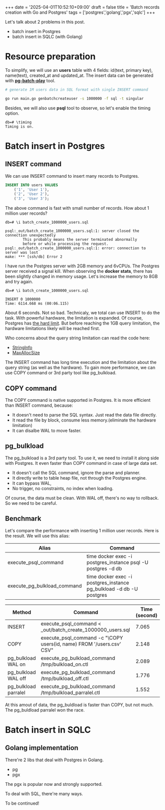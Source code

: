+++
date = '2025-04-01T10:52:10+09:00'
draft = false
title = 'Batch records creation with Go and Postgres'
tags = ['postgres','golang','pgx','sqlc']
+++

Let's talk about 2 problems in this post.
- batch insert in Postgres
- batch insert in SQLC (with Golang)

# Resource preparation

To simplify, we will use an **users** table with 4 fields: id(text, primary key), name(text), created_at and updated_at.
The insert data can be generated with [**pg-batch-play**](https://github.com/HoangNguyen689/pg-batch-play) tool.

```bash
# generate 1M users data in SQL format with single INSERT command

go run main.go genbatchcreateuser -s 1000000 -f sql -t singular
```

Besides, we will also use **psql** tool to observe, so let's enable the timing option.

```psql
db=# \timing
Timing is on.
```

# Batch insert in Postgres

## INSERT command

We can use INSERT command to insert many records to Postgres.

```sql
INSERT INTO users VALUES
    ('1', 'User 1'),
    ('2', 'User 2'),
    ('3', 'User 3');
```

The above command is fast with small number of records. How about 1 million user records?

```psql
db=# \i batch_create_1000000_users.sql

psql:_out/batch_create_1000000_users.sql:1: server closed the connection unexpectedly
        This probably means the server terminated abnormally
        before or while processing the request.
psql:_out/batch_create_1000000_users.sql:1: error: connection to server was lost
make: *** [ssh/db] Error 2
```

I have run the Postgres server with 2GB memory and 6vCPUs.
The Postgres server received a signal kill. When observing the **docker stats**, there has been slightly changed in memory usage.
Let's increase the memory to 8GB and try again.

```psql
db=# \i batch_create_1000000_users.sql

INSERT 0 1000000
Time: 6114.668 ms (00:06.115)
```

About 6 seconds. Not so bad. Technicaly, we total can use INSERT to do the task. With powerful hardware, the limitation is expanded.
Of course, Postgres has [the hard limit](https://www.postgresql.org/docs/current/limits.html). But before reaching the 1GB query limitation, the hardware limitations likely will be reached first.

Who concerns about the query string limitation can read the code here:
- [StringInfo](https://github.com/postgres/postgres/blob/master/src/include/lib/stringinfo.h)
- [MaxAllocSize](https://github.com/postgres/postgres/blob/master/src/include/utils/memutils.h#L43)

The INSERT command has long time execution and the limitation about the query string (as well as the hardware). To gain more performance, we can use COPY command or 3rd party tool like pg_bulkload.

## COPY command

The COPY command is native supported in Postgres. It is more efficient than INSERT command, because:
- It doesn't need to parse the SQL syntax. Just read the data file directly.
- It read the file by block, consume less memory.(eliminate the hardware limitation)
- It can disalbe WAL to move faster.

## pg_bulkload

The pg_bulkload is a 3rd party tool. To use it, we need to install it along side with Postgres.
It even faster than COPY command in case of large data set.
- It doesn't call the SQL command, ignore the parse and planner.
- It directly write to table heap file, not through the Postgres engine.
- It can bypass WAL,
- No trigger, no constraints, no index when loading.

Of course, the data must be clean. With WAL off, there's no way to rollback. So we need to be careful.

## Benchmark

Let's compare the performance with inserting 1 million user records.
Here is the result. We will use this alias:

| Alias                       | Command                                                           |
|-----------------------------|-------------------------------------------------------------------|
| execute_psql_command        |time docker exec -i postgres_instance psql -U postgres -d db       |
| execute_pg_bulkload_command |time docker exec -i postgres_instance pg_bulkload -d db -U postgres|


| Method               | Command                                                               | Time (second) |
|----------------------|-----------------------------------------------------------------------|---------------|
| INSERT               | execute_psql_command < _out/batch_create_1000000_users.sql            |7.065          |
| COPY                 | execute_psql_command -c "\COPY users(id, name) FROM '/users.csv' CSV" |2.148          |
| pg_bulkload WAL on   | execute_pg_bulkload_command /tmp/bulkload_on.ctl                      |2.089          |
| pg_bulkload WAL off  | execute_pg_bulkload_command /tmp/bulkload_off.ctl                     |1.776          |
| pg_bulkload parralel | execute_pg_bulkload_command /tmp/bulkload_parralel.ctl                |1.552          |

At this amout of data, the pg_buldload is faster than COPY, but not much.
The pg_buldload parralel won the race.

# Batch insert in SQLC



## Golang implementation

There're 2 libs that deal with Postgres in Golang.
- pg
- pgx

The pgx is popular now and strongly supported.

To deal with SQL, there're many ways.

To be continued!
